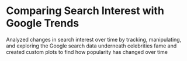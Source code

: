 # Comparing Search Interest with Google Trends


Analyzed changes in search interest over time by tracking, manipulating, and exploring the Google search data underneath celebrities fame and created custom plots to find how popularity has changed over time
